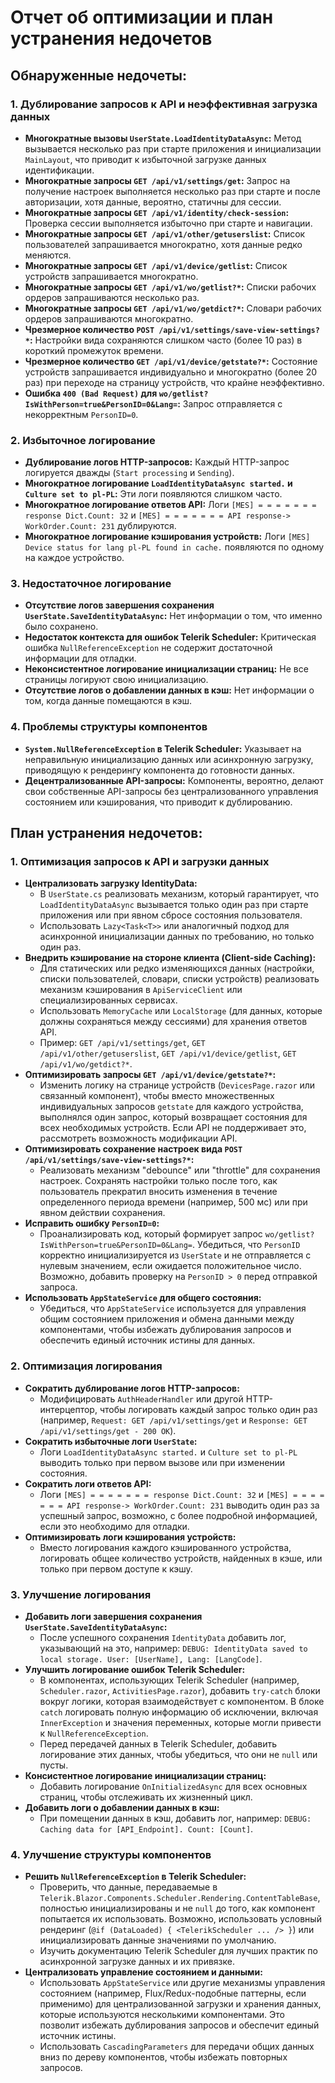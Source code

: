 # Отчет об оптимизации и план устранения недочетов 

## Обнаруженные недочеты:

### 1. Дублирование запросов к API и неэффективная загрузка данных

*   **Многократные вызовы `UserState.LoadIdentityDataAsync`:** Метод вызывается несколько раз при старте приложения и инициализации `MainLayout`, что приводит к избыточной загрузке данных идентификации.
*   **Многократные запросы `GET /api/v1/settings/get`:** Запрос на получение настроек выполняется несколько раз при старте и после авторизации, хотя данные, вероятно, статичны для сессии.
*   **Многократные запросы `GET /api/v1/identity/check-session`:** Проверка сессии выполняется избыточно при старте и навигации.
*   **Многократные запросы `GET /api/v1/other/getuserslist`:** Список пользователей запрашивается многократно, хотя данные редко меняются.
*   **Многократные запросы `GET /api/v1/device/getlist`:** Список устройств запрашивается многократно.
*   **Многократные запросы `GET /api/v1/wo/getlist?*`:** Списки рабочих ордеров запрашиваются несколько раз.
*   **Многократные запросы `GET /api/v1/wo/getdict?*`:** Словари рабочих ордеров запрашиваются многократно.
*   **Чрезмерное количество `POST /api/v1/settings/save-view-settings?*`:** Настройки вида сохраняются слишком часто (более 10 раз) в короткий промежуток времени.
*   **Чрезмерное количество `GET /api/v1/device/getstate?*`:** Состояние устройств запрашивается индивидуально и многократно (более 20 раз) при переходе на страницу устройств, что крайне неэффективно.
*   **Ошибка `400 (Bad Request)` для `wo/getlist?IsWithPerson=true&PersonID=0&Lang=`:** Запрос отправляется с некорректным `PersonID=0`.

### 2. Избыточное логирование

*   **Дублирование логов HTTP-запросов:** Каждый HTTP-запрос логируется дважды (`Start processing` и `Sending`).
*   **Многократное логирование `LoadIdentityDataAsync started.` и `Culture set to pl-PL`:** Эти логи появляются слишком часто.
*   **Многократное логирование ответов API:** Логи `[MES] = = = = = = = response Dict.Count: 32` и `[MES] = = = = = = = API response-> WorkOrder.Count: 231` дублируются.
*   **Многократное логирование кэширования устройств:** Логи `[MES] Device status for lang pl-PL found in cache.` появляются по одному на каждое устройство.

### 3. Недостаточное логирование

*   **Отсутствие логов завершения сохранения `UserState.SaveIdentityDataAsync`:** Нет информации о том, что именно было сохранено.
*   **Недостаток контекста для ошибок Telerik Scheduler:** Критическая ошибка `NullReferenceException` не содержит достаточной информации для отладки.
*   **Неконсистентное логирование инициализации страниц:** Не все страницы логируют свою инициализацию.
*   **Отсутствие логов о добавлении данных в кэш:** Нет информации о том, когда данные помещаются в кэш.

### 4. Проблемы структуры компонентов

*   **`System.NullReferenceException` в Telerik Scheduler:** Указывает на неправильную инициализацию данных или асинхронную загрузку, приводящую к рендерингу компонента до готовности данных.
*   **Децентрализованные API-запросы:** Компоненты, вероятно, делают свои собственные API-запросы без централизованного управления состоянием или кэширования, что приводит к дублированию.

## План устранения недочетов:

### 1. Оптимизация запросов к API и загрузки данных

*   **Централизовать загрузку IdentityData:**
    *   В `UserState.cs` реализовать механизм, который гарантирует, что `LoadIdentityDataAsync` вызывается только один раз при старте приложения или при явном сбросе состояния пользователя.
    *   Использовать `Lazy<Task<T>>` или аналогичный подход для асинхронной инициализации данных по требованию, но только один раз.
*   **Внедрить кэширование на стороне клиента (Client-side Caching):**
    *   Для статических или редко изменяющихся данных (настройки, списки пользователей, словари, списки устройств) реализовать механизм кэширования в `ApiServiceClient` или специализированных сервисах.
    *   Использовать `MemoryCache` или `LocalStorage` (для данных, которые должны сохраняться между сессиями) для хранения ответов API.
    *   Пример: `GET /api/v1/settings/get`, `GET /api/v1/other/getuserslist`, `GET /api/v1/device/getlist`, `GET /api/v1/wo/getdict?*`.
*   **Оптимизировать запросы `GET /api/v1/device/getstate?*`:**
    *   Изменить логику на странице устройств (`DevicesPage.razor` или связанный компонент), чтобы вместо множественных индивидуальных запросов `getstate` для каждого устройства, выполнялся один запрос, который возвращает состояния для всех необходимых устройств. Если API не поддерживает это, рассмотреть возможность модификации API.
*   **Оптимизировать сохранение настроек вида `POST /api/v1/settings/save-view-settings?*`:**
    *   Реализовать механизм "debounce" или "throttle" для сохранения настроек. Сохранять настройки только после того, как пользователь прекратил вносить изменения в течение определенного периода времени (например, 500 мс) или при явном действии сохранения.
*   **Исправить ошибку `PersonID=0`:**
    *   Проанализировать код, который формирует запрос `wo/getlist?IsWithPerson=true&PersonID=0&Lang=`. Убедиться, что `PersonID` корректно инициализируется из `UserState` и не отправляется с нулевым значением, если ожидается положительное число. Возможно, добавить проверку на `PersonID > 0` перед отправкой запроса.
*   **Использовать `AppStateService` для общего состояния:**
    *   Убедиться, что `AppStateService` используется для управления общим состоянием приложения и обмена данными между компонентами, чтобы избежать дублирования запросов и обеспечить единый источник истины для данных.

### 2. Оптимизация логирования

*   **Сократить дублирование логов HTTP-запросов:**
    *   Модифицировать `AuthHeaderHandler` или другой HTTP-интерцептор, чтобы логировать каждый запрос только один раз (например, `Request: GET /api/v1/settings/get` и `Response: GET /api/v1/settings/get - 200 OK`).
*   **Сократить избыточные логи `UserState`:**
    *   Логи `LoadIdentityDataAsync started.` и `Culture set to pl-PL` выводить только при первом вызове или при изменении состояния.
*   **Сократить логи ответов API:**
    *   Логи `[MES] = = = = = = = response Dict.Count: 32` и `[MES] = = = = = = = API response-> WorkOrder.Count: 231` выводить один раз за успешный запрос, возможно, с более подробной информацией, если это необходимо для отладки.
*   **Оптимизировать логи кэширования устройств:**
    *   Вместо логирования каждого кэшированного устройства, логировать общее количество устройств, найденных в кэше, или только при первом доступе к кэшу.

### 3. Улучшение логирования

*   **Добавить логи завершения сохранения `UserState.SaveIdentityDataAsync`:**
    *   После успешного сохранения `IdentityData` добавить лог, указывающий на это, например: `DEBUG: IdentityData saved to local storage. User: [UserName], Lang: [LangCode]`.
*   **Улучшить логирование ошибок Telerik Scheduler:**
    *   В компонентах, использующих Telerik Scheduler (например, `Scheduler.razor`, `ActivitiesPage.razor`), добавить `try-catch` блоки вокруг логики, которая взаимодействует с компонентом. В блоке `catch` логировать полную информацию об исключении, включая `InnerException` и значения переменных, которые могли привести к `NullReferenceException`.
    *   Перед передачей данных в Telerik Scheduler, добавить логирование этих данных, чтобы убедиться, что они не `null` или пусты.
*   **Консистентное логирование инициализации страниц:**
    *   Добавить логирование `OnInitializedAsync` для всех основных страниц, чтобы отслеживать их жизненный цикл.
*   **Добавить логи о добавлении данных в кэш:**
    *   При помещении данных в кэш, добавить лог, например: `DEBUG: Caching data for [API_Endpoint]. Count: [Count]`.

### 4. Улучшение структуры компонентов

*   **Решить `NullReferenceException` в Telerik Scheduler:**
    *   Проверить, что данные, передаваемые в `Telerik.Blazor.Components.Scheduler.Rendering.ContentTableBase`, полностью инициализированы и не `null` до того, как компонент попытается их использовать. Возможно, использовать условный рендеринг (`@if (DataLoaded) { <TelerikScheduler ... /> }`) или инициализировать данные значениями по умолчанию.
    *   Изучить документацию Telerik Scheduler для лучших практик по асинхронной загрузке данных и их привязке.
*   **Централизовать управление состоянием и данными:**
    *   Использовать `AppStateService` или другие механизмы управления состоянием (например, Flux/Redux-подобные паттерны, если применимо) для централизованной загрузки и хранения данных, которые используются несколькими компонентами. Это позволит избежать дублирования запросов и обеспечит единый источник истины.
    *   Использовать `CascadingParameters` для передачи общих данных вниз по дереву компонентов, чтобы избежать повторных запросов.
